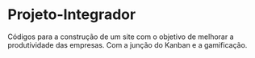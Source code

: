 # Projeto-Integrador
Códigos para a construção de um site com o objetivo de melhorar a produtividade das empresas. Com a junção do Kanban e a gamificação.
